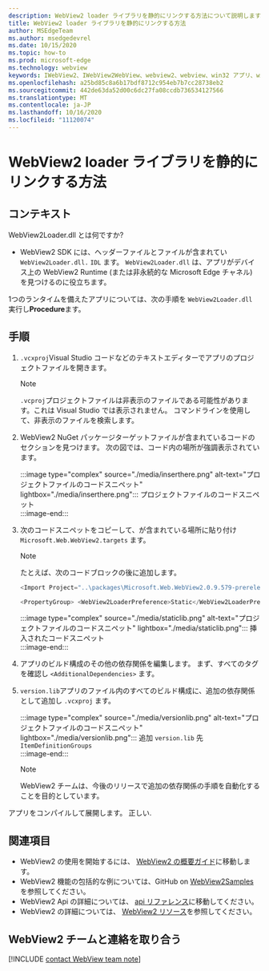```yaml
---
description: WebView2 loader ライブラリを静的にリンクする方法について説明します。
title: WebView2 loader ライブラリを静的にリンクする方法
author: MSEdgeTeam
ms.author: msedgedevrel
ms.date: 10/15/2020
ms.topic: how-to
ms.prod: microsoft-edge
ms.technology: webview
keywords: IWebView2、IWebView2WebView、webview2、webview、win32 アプリ、win32、edge、ICoreWebView2、ICoreWebView2Host、browser control、edge html
ms.openlocfilehash: a25bd85c8a6b17bdf8712c954eb7b7cc28738eb2
ms.sourcegitcommit: 442de63da52d00c6dc27fa08ccdb736534127566
ms.translationtype: MT
ms.contentlocale: ja-JP
ms.lasthandoff: 10/16/2020
ms.locfileid: "11120074"
---
```

# WebView2 loader ライブラリを静的にリンクする方法  

## コンテキスト  

WebView2Loader.dll とは何ですか?  

*   WebView2 SDK には、ヘッダーファイルとファイルが含まれてい `WebView2Loader.dll.` `IDL` ます。 `WebView2Loader.dll` は、アプリがデバイス上の WebView2 Runtime (または非永続的な Microsoft Edge チャネル) を見つけるのに役立ちます。  

1つのランタイムを備えたアプリについては、次の手順を `WebView2Loader.dll` 実行し**Procedure**ます。  

## 手順  

1.  `.vcxproj`Visual Studio コードなどのテキストエディターでアプリのプロジェクトファイルを開きます。  
    
    > [!NOTE]
    > `.vcproj`プロジェクトファイルは非表示のファイルである可能性があります。これは Visual Studio では表示されません。  コマンドラインを使用して、非表示のファイルを検索します。  
    
1.  WebView2 NuGet パッケージターゲットファイルが含まれているコードのセクションを見つけます。  次の図では、コード内の場所が強調表示されています。  
    
    :::image type="complex" source="./media/inserthere.png" alt-text="プロジェクトファイルのコードスニペット" lightbox="./media/inserthere.png"::: 
       プロジェクトファイルのコードスニペット  
    :::image-end:::  
    
1.  次のコードスニペットをコピーして、が含まれている場所に貼り付け `Microsoft.Web.WebView2.targets` ます。  

    > [!NOTE]
    > たとえば、次のコードブロックの後に追加します。  
    > 
    > ```csharp
    > <Import Project="..\packages\Microsoft.Web.WebView2.0.9.579-prerelease\build\native\Microsoft.Web.WebView2.targets" Condition="Exists('..\packages\Microsoft.Web.WebView2.0.9.579-prerelease\build\native\Microsoft.Web.WebView2.targets')" />
    > ```  
    
    ```csharp
    <PropertyGroup> <WebView2LoaderPreference>Static</WebView2LoaderPreference> </PropertyGroup>
    ```
    
    :::image type="complex" source="./media/staticlib.png" alt-text="プロジェクトファイルのコードスニペット" lightbox="./media/staticlib.png"::: 
       挿入されたコードスニペット  
    :::image-end:::  
    
1.  アプリのビルド構成のその他の依存関係を編集します。  まず、すべてのタグを確認し `<AdditionalDependencies>` ます。  
1.  `version.lib`アプリのファイル内のすべてのビルド構成に、追加の依存関係として追加し `.vcxproj` ます。  
    
    :::image type="complex" source="./media/versionlib.png" alt-text="プロジェクトファイルのコードスニペット" lightbox="./media/versionlib.png"::: 
       追加 `version.lib` 先 `ItemDefinitionGroups`  
    :::image-end:::  
    
    > [!NOTE]
    > WebView2 チームは、今後のリリースで追加の依存関係の手順を自動化することを目的としています。  
    
アプリをコンパイルして展開します。  正しい.  

## 関連項目  

*   WebView2 の使用を開始するには、 [WebView2 の概要ガイド][Webview2MainGettingStarted]に移動します。  
*   WebView2 機能の包括的な例については、GitHub on [WebView2Samples][GithubMicrosoftedgeWebview2samples] を参照してください。
*   WebView2 Api の詳細については、 [api リファレンス][Webview2ApiReference]に移動してください。
*   WebView2 の詳細については、 [WebView2 リソース][Webview2MainNextSteps]を参照してください。

## WebView2 チームと連絡を取り合う  

[!INCLUDE [contact WebView team note](../includes/contact-webview-team-note.md)]  

<!-- links -->  

[DevtoolsGuideChromiumMain]: ../../devtools-guide-chromium.md "Microsoft Edge (Chromium) 開発者ツール |Microsoft ドキュメント"  

[Webview2ApiReference]: ../webview2-api-reference.md "Microsoft Edge WebView2 API リファレンス |Microsoft ドキュメント"  
[Webview2MainNextSteps]: ../index.md#next-steps "次の手順-Microsoft Edge WebView2 の概要 (プレビュー) |Microsoft ドキュメント"  
[Webview2MainGettingStarted]: ../index.md#getting-started "はじめに-Microsoft Edge WebView2 の概要 (プレビュー) |Microsoft ドキュメント"  

[GithubMicrosoftedgeWebviewfeedbackMain]: https://github.com/MicrosoftEdge/WebViewFeedback "WebView フィードバック-MicrosoftEdge/WebViewFeedback |GitHub"  
[GithubMicrosoftedgeWebview2samples]: https://github.com/MicrosoftEdge/WebView2Samples "WebView2 サンプル-MicrosoftEdge/WebView2Samples |GitHub"  

[GithubMicrosoftVscodeJSDebugWhatsNew]: https://github.com/microsoft/vscode-js-debug#whats-new "新機能-Visual Studio コードの JavaScript デバッガー-microsoft/vscode-js-debug |GitHub"  

[GithubMicrosoftVscodeEdgeDebug2ReadmeChromiumWebviewApplications]: https://github.com/microsoft/vscode-edge-debug2/blob/master/README.md#microsoft-edge-chromium-webview-applications "Microsoft Edge (Chromium) WebView アプリケーション-Visual Studio Code-Microsoft Edge 用デバッガー-microsoft/vscode-edge-debug2 |GitHub"  

